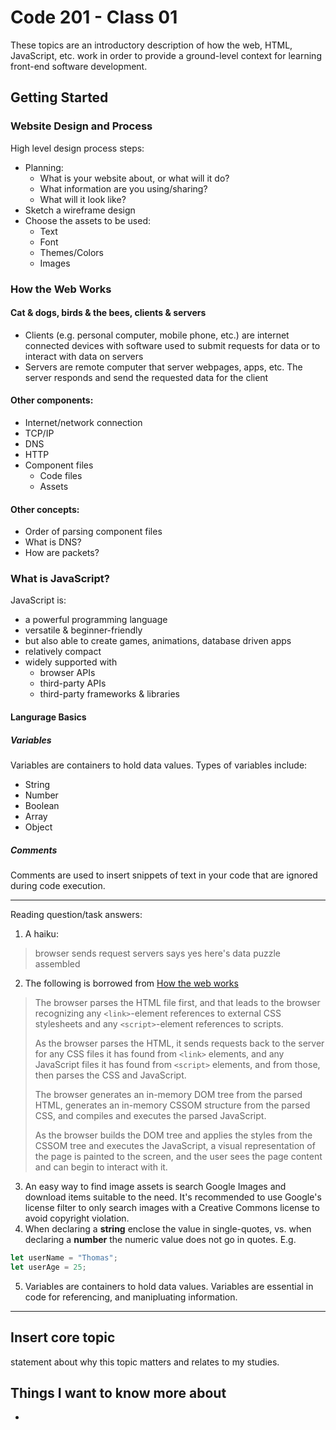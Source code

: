 # Code 201 - Class 01

These topics are an introductory description of how the web, HTML, JavaScript, etc. work in order to provide a ground-level context for learning front-end software development.

## Getting Started

### Website Design and Process

High level design process steps:

- Planning:
  - What is your website about, or what will it do?
  - What information are you using/sharing?
  - What will it look like?
- Sketch a wireframe design
- Choose the assets to be used:
  - Text
  - Font
  - Themes/Colors
  - Images

### How the Web Works

#### Cat & dogs, birds & the bees, clients & servers

- Clients (e.g. personal computer, mobile phone, etc.) are internet connected devices with software used to submit requests for data or to interact with data on servers
- Servers are remote computer that server webpages, apps, etc. The server responds and send the requested data for the client

#### Other components:

- Internet/network connection
- TCP/IP
- DNS
- HTTP
- Component files
  - Code files
  - Assets

#### Other concepts:

- Order of parsing component files
- What is DNS?
- How are packets?

### What is JavaScript?

JavaScript is:

- a powerful programming language
- versatile & beginner-friendly
- but also able to create games, animations, database driven apps
- relatively compact
- widely supported with
  - browser APIs
  - third-party APIs
  - third-party frameworks & libraries

#### Langurage Basics

##### Variables

Variables are containers to hold data values. Types of variables include:

- String
- Number
- Boolean
- Array
- Object

##### Comments

Comments are used to insert snippets of text in your code that are ignored during code execution.

---
Reading question/task answers:

1. A haiku:

> browser sends request
> servers says yes here's data
> puzzle assembled

2. The following is borrowed from [How the web works](https://developer.mozilla.org/en-US/docs/Learn/Getting_started_with_the_web/How_the_Web_works#order_in_which_component_files_are_parsed)

>The browser parses the HTML file first, and that leads to the browser recognizing any `<link>`-element references to external CSS stylesheets and any `<script>`-element references to scripts.
>
> As the browser parses the HTML, it sends requests back to the server for any CSS files it has found from `<link>` elements, and any JavaScript files it has found from `<script>` elements, and from those, then parses the CSS and JavaScript.
>
> The browser generates an in-memory DOM tree from the parsed HTML, generates an in-memory CSSOM structure from the parsed CSS, and compiles and executes the parsed JavaScript.
>
>As the browser builds the DOM tree and applies the styles from the CSSOM tree and executes the JavaScript, a visual representation of the page is painted to the screen, and the user sees the page content and can begin to interact with it.

3. An easy way to find image assets is search Google Images and download items suitable to the need. It's recommended to use Google's license filter to only search images with a Creative Commons license to avoid copyright violation.
4. When declaring a **string** enclose the value in single-quotes, vs. when declaring a **number** the numeric value does not go in quotes. E.g.

```javascript
let userName = "Thomas";
let userAge = 25;
```

5. Variables are containers to hold data values. Variables are essential in code for referencing, and manipluating information.

---

## Insert core topic

statement about why this topic matters and relates to my studies.







## Things I want to know more about
 - 